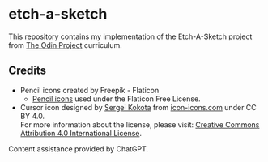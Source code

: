 # etch-a-sketch
This repository contains my implementation of the Etch-A-Sketch project from [The Odin Project](https://www.theodinproject.com/) curriculum. 

## Credits

- Pencil icons created by Freepik - Flaticon
  - [Pencil icons](https://www.flaticon.com/free-icons/pencil) used under the Flaticon Free License.
- Cursor icon designed by [Sergei Kokota](https://icon-icons.com/users/jU68e8AK4V9vJWDuIDOsp/icon-sets/) from [icon-icons.com](https://icon-icons.com/icon/pencil/73996) under CC BY 4.0.  
For more information about the license, please visit: [Creative Commons Attribution 4.0 International License](https://creativecommons.org/licenses/by/4.0/#).

Content assistance provided by ChatGPT.

